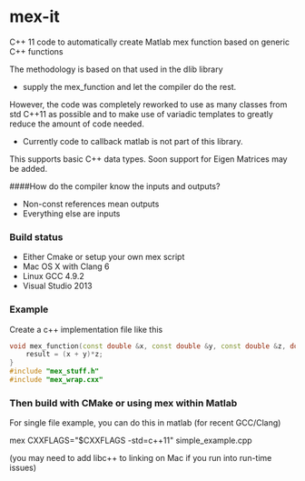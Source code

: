 mex-it
======

C++ 11 code to automatically create Matlab mex function based on generic C++ functions


The methodology is based on that used in the dlib library 
* supply the mex_function and let the compiler do the rest.


However, the code was completely reworked to use as many classes from std C++11 as possible and to make use of variadic templates to greatly reduce the amount of code needed.
* Currently code to callback matlab is not part of this library.

This supports basic C++ data types. Soon support for Eigen Matrices may be added.


####How do the compiler know the inputs and outputs?
* Non-const references mean outputs
* Everything else are inputs

### Build status 

* Either Cmake or setup your own mex script
* Mac OS X with Clang 6
* Linux GCC 4.9.2
* Visual Studio 2013 

### Example
Create a c++ implementation file like this

```c++
void mex_function(const double &x, const double &y, const double &z, double& result) {
	result = (x + y)*z;
}
#include "mex_stuff.h"
#include "mex_wrap.cxx"
```

### Then build with CMake or using mex within Matlab

For single file example, you can do this in matlab (for recent GCC/Clang)

mex CXXFLAGS="\$CXXFLAGS -std=c++11" simple_example.cpp

(you may need to add libc++ to linking on Mac if you run into run-time issues)
